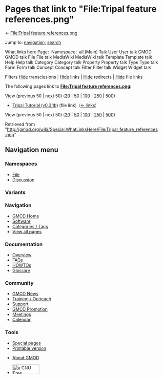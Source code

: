 <div id="mw-page-base" class="noprint">

</div>

<div id="mw-head-base" class="noprint">

</div>

<div id="content" class="mw-body" role="main">

<span id="top"></span>

<div id="mw-js-message" style="display:none;">

</div>



# <span dir="auto">Pages that link to "File:Tripal feature references.png"</span>

<div id="bodyContent">

<div id="contentSub">

← [File:Tripal feature
references.png](/wiki/File:Tripal_feature_references.png "File:Tripal feature references.png")

</div>

<div id="jump-to-nav" class="mw-jump">

Jump to: [navigation](#mw-navigation), [search](#p-search)

</div>

<div id="mw-content-text">

What links here Page:  Namespace:  all (Main) Talk User User talk GMOD
GMOD talk File File talk MediaWiki MediaWiki talk Template Template talk
Help Help talk Category Category talk Property Property talk Type Type
talk Form Form talk Concept Concept talk Filter Filter talk Widget
Widget talk

Filters
[Hide](/mediawiki/index.php?title=Special:WhatLinksHere/File:Tripal_feature_references.png&hidetrans=1 "Special:WhatLinksHere/File:Tripal feature references.png")
transclusions \|
[Hide](/mediawiki/index.php?title=Special:WhatLinksHere/File:Tripal_feature_references.png&hidelinks=1 "Special:WhatLinksHere/File:Tripal feature references.png")
links \|
[Hide](/mediawiki/index.php?title=Special:WhatLinksHere/File:Tripal_feature_references.png&hideredirs=1 "Special:WhatLinksHere/File:Tripal feature references.png")
redirects \|
[Hide](/mediawiki/index.php?title=Special:WhatLinksHere/File:Tripal_feature_references.png&hideimages=1 "Special:WhatLinksHere/File:Tripal feature references.png")
file links

The following pages link to **[File:Tripal feature
references.png](/wiki/File:Tripal_feature_references.png "File:Tripal feature references.png")**:

View (previous 50 \| next 50)
([20](/mediawiki/index.php?title=Special:WhatLinksHere/File:Tripal_feature_references.png&limit=20 "Special:WhatLinksHere/File:Tripal feature references.png")
\|
[50](/mediawiki/index.php?title=Special:WhatLinksHere/File:Tripal_feature_references.png&limit=50 "Special:WhatLinksHere/File:Tripal feature references.png")
\|
[100](/mediawiki/index.php?title=Special:WhatLinksHere/File:Tripal_feature_references.png&limit=100 "Special:WhatLinksHere/File:Tripal feature references.png")
\|
[250](/mediawiki/index.php?title=Special:WhatLinksHere/File:Tripal_feature_references.png&limit=250 "Special:WhatLinksHere/File:Tripal feature references.png")
\|
[500](/mediawiki/index.php?title=Special:WhatLinksHere/File:Tripal_feature_references.png&limit=500 "Special:WhatLinksHere/File:Tripal feature references.png"))

- [Tripal Tutorial
  (v0.3.1b)](/wiki/Tripal_Tutorial_(v0.3.1b) "Tripal Tutorial (v0.3.1b)")
  (file link) ‎ <span class="mw-whatlinkshere-tools">([←
  links](/mediawiki/index.php?title=Special:WhatLinksHere&target=Tripal+Tutorial+%28v0.3.1b%29 "Special:WhatLinksHere"))</span>

View (previous 50 \| next 50)
([20](/mediawiki/index.php?title=Special:WhatLinksHere/File:Tripal_feature_references.png&limit=20 "Special:WhatLinksHere/File:Tripal feature references.png")
\|
[50](/mediawiki/index.php?title=Special:WhatLinksHere/File:Tripal_feature_references.png&limit=50 "Special:WhatLinksHere/File:Tripal feature references.png")
\|
[100](/mediawiki/index.php?title=Special:WhatLinksHere/File:Tripal_feature_references.png&limit=100 "Special:WhatLinksHere/File:Tripal feature references.png")
\|
[250](/mediawiki/index.php?title=Special:WhatLinksHere/File:Tripal_feature_references.png&limit=250 "Special:WhatLinksHere/File:Tripal feature references.png")
\|
[500](/mediawiki/index.php?title=Special:WhatLinksHere/File:Tripal_feature_references.png&limit=500 "Special:WhatLinksHere/File:Tripal feature references.png"))

</div>

<div class="printfooter">

Retrieved from
"<http://gmod.org/wiki/Special:WhatLinksHere/File:Tripal_feature_references.png>"

</div>

<div id="catlinks" class="catlinks catlinks-allhidden">

</div>

<div class="visualClear">

</div>

</div>

</div>

<div id="mw-navigation">

## Navigation menu

<div id="mw-head">



<div id="left-navigation">

<div id="p-namespaces" class="vectorTabs" role="navigation"
aria-labelledby="p-namespaces-label">

### Namespaces

- <span id="ca-nstab-image"><a href="/wiki/File:Tripal_feature_references.png" accesskey="c"
  title="View the file page [c]">File</a></span>
- <span id="ca-talk"><a
  href="/mediawiki/index.php?title=File_talk:Tripal_feature_references.png&amp;action=edit&amp;redlink=1"
  accesskey="t"
  title="Discussion about the content page [t]">Discussion</a></span>

</div>

<div id="p-variants" class="vectorMenu emptyPortlet" role="navigation"
aria-labelledby="p-variants-label">

### 

### Variants[](#)

<div class="menu">

</div>

</div>

</div>

<div id="right-navigation">





</div>



</div>

</div>

</div>

<div id="mw-panel">

<div id="p-logo" role="banner">

<a href="/wiki/Main_Page"
style="background-image: url(http://gmod.org/images/GMOD-cogs.png);"
title="Visit the main page"></a>

</div>

<div id="p-Navigation" class="portal" role="navigation"
aria-labelledby="p-Navigation-label">

### Navigation

<div class="body">

- <span id="n-GMOD-Home">[GMOD Home](/wiki/Main_Page)</span>
- <span id="n-Software">[Software](/wiki/GMOD_Components)</span>
- <span id="n-Categories-.2F-Tags">[Categories /
  Tags](/wiki/Categories)</span>
- <span id="n-View-all-pages">[View all
  pages](/wiki/Special:AllPages)</span>

</div>

</div>

<div id="p-Documentation" class="portal" role="navigation"
aria-labelledby="p-Documentation-label">

### Documentation

<div class="body">

- <span id="n-Overview">[Overview](/wiki/Overview)</span>
- <span id="n-FAQs">[FAQs](/wiki/Category:FAQ)</span>
- <span id="n-HOWTOs">[HOWTOs](/wiki/Category:HOWTO)</span>
- <span id="n-Glossary">[Glossary](/wiki/Glossary)</span>

</div>

</div>

<div id="p-Community" class="portal" role="navigation"
aria-labelledby="p-Community-label">

### Community

<div class="body">

- <span id="n-GMOD-News">[GMOD News](/wiki/GMOD_News)</span>
- <span id="n-Training-.2F-Outreach">[Training /
  Outreach](/wiki/Training_and_Outreach)</span>
- <span id="n-Support">[Support](/wiki/Support)</span>
- <span id="n-GMOD-Promotion">[GMOD
  Promotion](/wiki/GMOD_Promotion)</span>
- <span id="n-Meetings">[Meetings](/wiki/Meetings)</span>
- <span id="n-Calendar">[Calendar](/wiki/Calendar)</span>

</div>

</div>

<div id="p-tb" class="portal" role="navigation"
aria-labelledby="p-tb-label">

### Tools

<div class="body">

- <span id="t-specialpages"><a href="/wiki/Special:SpecialPages" accesskey="q"
  title="A list of all special pages [q]">Special pages</a></span>
- <span id="t-print"><a
  href="/mediawiki/index.php?title=Special:WhatLinksHere/File:Tripal_feature_references.png&amp;printable=yes"
  rel="alternate" accesskey="p"
  title="Printable version of this page [p]">Printable version</a></span>

</div>

</div>

</div>

</div>

<div id="footer" role="contentinfo">

- <span id="footer-places-about">[About
  GMOD](/wiki/GMOD:About "GMOD:About")</span>

<!-- -->

- <span id="footer-copyrightico">[<img src="http://www.gnu.org/graphics/gfdl-logo-small.png" width="88"
  height="31" alt="a GNU Free Documentation License" />](http://www.gnu.org/licenses/fdl-1.3.html)</span>




</div>
